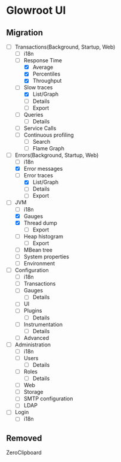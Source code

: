 # Glowroot UI


## Migration

- [ ] Transactions(Background, Startup, Web)
    - [ ] i18n
    - [ ] Response Time
        - [x] Average
        - [x] Percentiles
        - [x] Throughput
    - [ ] Slow traces
        - [x] List/Graph
        - [ ] Details
        - [ ] Export
    - [ ] Queries
        - [ ] Details
    - [ ] Service Calls
    - [ ] Continuous profiling
        - [ ] Search
        - [ ] Flame Graph

- [ ] Errors(Background, Startup, Web)
    - [ ] i18n
    - [x] Error messages
    - [ ] Error traces
        - [x] List/Graph
        - [ ] Details
        - [ ] Export

- [ ] JVM
    - [ ] i18n
    - [x] Gauges
    - [x] Thread dump
        - [ ] Export
    - [ ] Heap histogram
        - [ ] Export
    - [ ] MBean tree
    - [ ] System properties
    - [ ] Environment

- [ ] Configuration
    - [ ] i18n
    - [ ] Transactions
    - [ ] Gauges
        - [ ] Details
    - [ ] UI
    - [ ] Plugins
        - [ ] Details
    - [ ] Instrumentation
        - [ ] Details
    - [ ] Advanced

- [ ] Administration
    - [ ] i18n
    - [ ] Users
        - [ ] Details
    - [ ] Roles
        - [ ] Details
    - [ ] Web
    - [ ] Storage
    - [ ] SMTP configuration
    - [ ] LDAP
- [ ] Login
    - [ ] i18n

## Removed
 ZeroClipboard